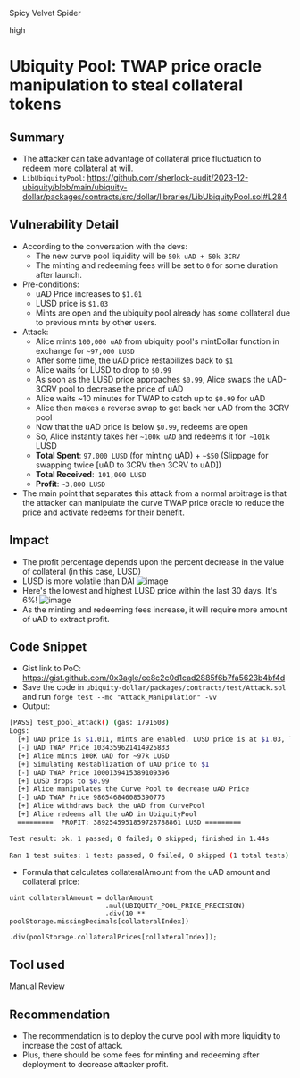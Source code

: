 Spicy Velvet Spider

high

# Ubiquity Pool: TWAP price oracle manipulation to steal collateral tokens

## Summary
- The attacker can take advantage of collateral price fluctuation to redeem more collateral at will.
- `LibUbiquityPool`: https://github.com/sherlock-audit/2023-12-ubiquity/blob/main/ubiquity-dollar/packages/contracts/src/dollar/libraries/LibUbiquityPool.sol#L284
## Vulnerability Detail
- According to the conversation with the devs:
    - The new curve pool liquidity will be `50k uAD + 50k 3CRV`
    - The minting and redeeming fees will be set to `0` for some duration after launch.
- Pre-conditions:
    - uAD Price increases to `$1.01`
    - LUSD price is `$1.03`
    - Mints are open and the ubiquity pool already has some collateral due to previous mints by other users.
- Attack:
    - Alice mints `100,000 uAD` from ubiquity pool's mintDollar function in exchange for `~97,000 LUSD`
    - After some time, the uAD price restabilizes back to `$1`
    - Alice waits for LUSD to drop to `$0.99`
    - As soon as the LUSD price approaches `$0.99`, Alice swaps the uAD-3CRV pool to decrease the price of uAD
    - Alice waits ~10 minutes for TWAP to catch up to `$0.99` for uAD
    - Alice then makes a reverse swap to get back her uAD from the 3CRV pool
    - Now that the uAD price is below `$0.99`, redeems are open
    - So, Alice instantly takes her `~100k uAD` and redeems it for` ~101k` LUSD
    - **Total Spent**: `97,000 LUSD` (for minting uAD) + `~$50` (Slippage for swapping twice [uAD to 3CRV then 3CRV to uAD]) 
    - **Total Received**:` 101,000 LUSD`
    - **Profit**: `~3,800 LUSD`
- The main point that separates this attack from a normal arbitrage is that the attacker can manipulate the curve TWAP price oracle to reduce the price and activate redeems for their benefit.

## Impact
- The profit percentage depends upon the percent decrease in the value of collateral (in this case, LUSD)
- LUSD is more volatile than DAI
![image](https://github.com/sherlock-audit/2023-12-ubiquity-GatewayGuardians/assets/91771249/f59eed92-02f0-474d-b985-e67e696fb345)
- Here's the lowest and highest LUSD price within the last 30 days. It's 6%!
![image](https://github.com/sherlock-audit/2023-12-ubiquity-GatewayGuardians/assets/91771249/8c4023cd-70ca-45f1-be46-cbee77356630)
- As the minting and redeeming fees increase, it will require more amount of uAD to extract profit.
## Code Snippet
- Gist link to PoC: https://gist.github.com/0x3agle/ee8c2c0d1cad2885f6b7fa5623b4bf4d
- Save the code in `ubiquity-dollar/packages/contracts/test/Attack.sol` and run `forge test --mc "Attack_Manipulation" -vv`
- Output:
```bash
[PASS] test_pool_attack() (gas: 1791608)
Logs:
  [+] uAD price is $1.011, mints are enabled. LUSD price is at $1.03, The pool already has some collateral deposited
  [-] uAD TWAP Price 1034359621414925833
  [+] Alice mints 100K uAD for ~97k LUSD
  [+] Simulating Restablization of uAD price to $1
  [-] uAD TWAP Price 1000139415389109396
  [+] LUSD drops to $0.99
  [+] Alice manipulates the Curve Pool to decrease uAD Price
  [-] uAD TWAP Price 986546846085390776
  [+] Alice withdraws back the uAD from CurvePool
  [+] Alice redeems all the uAD in UbiquityPool
  =========  PROFIT: 3892545951859728788861 LUSD =========

Test result: ok. 1 passed; 0 failed; 0 skipped; finished in 1.44s
 
Ran 1 test suites: 1 tests passed, 0 failed, 0 skipped (1 total tests)
```
- Formula that calculates collateralAmount from the uAD amount and collateral price:
```solidity
uint collateralAmount = dollarAmount
                        .mul(UBIQUITY_POOL_PRICE_PRECISION)
                        .div(10 ** poolStorage.missingDecimals[collateralIndex])
                        .div(poolStorage.collateralPrices[collateralIndex]);
```

## Tool used
Manual Review

## Recommendation
- The recommendation is to deploy the curve pool with more liquidity to increase the cost of attack.
- Plus, there should be some fees for minting and redeeming after deployment to decrease attacker profit.
